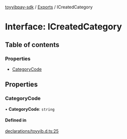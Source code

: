 [toyyibpay-sdk](../README.md) / [Exports](../modules.md) / ICreatedCategory

# Interface: ICreatedCategory

## Table of contents

### Properties

- [CategoryCode](ICreatedCategory.md#categorycode)

## Properties

### CategoryCode

• **CategoryCode**: `string`

#### Defined in

[declarations/toyyib.d.ts:25](https://github.com/fadhilx/toyyibpay-sdk-js/blob/ee76517/src/declarations/toyyib.d.ts#L25)
